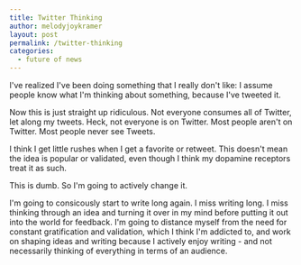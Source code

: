 ```yaml
---
title: Twitter Thinking
author: melodyjoykramer
layout: post
permalink: /twitter-thinking
categories:
  - future of news
---
```


I've realized I've been doing something that I really don't like: I assume people know what I'm thinking about something, because I've tweeted it.

Now this is just straight up ridiculous. Not everyone consumes all of Twitter, let along my tweets. Heck, not everyone is on Twitter. Most people aren't on Twitter. Most people never see Tweets. 

I think I get little rushes when I get a favorite or retweet. This doesn't mean the idea is popular or validated, even though I think my dopamine receptors treat it as such. 

This is dumb. So I'm going to actively change it.

I'm going to consicously start to write long again. I miss writing long. I miss thinking through an idea and turning it over in my mind before putting it out into the world for feedback. I'm going to distance myself from the need for constant gratification and validation, which I think I'm addicted to, and work on shaping ideas and writing because I actively enjoy writing - and not necessarily thinking of everything in terms of an audience.



